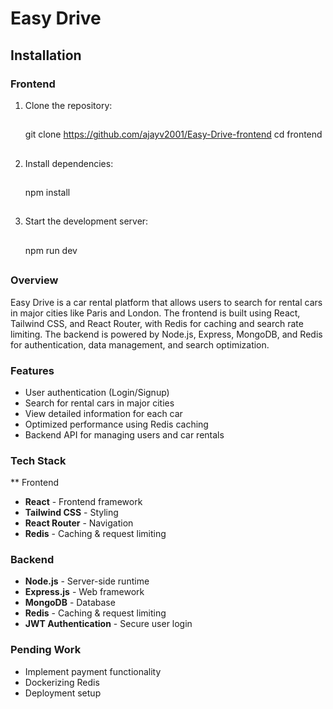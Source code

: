 # Easy Drive

## Installation

### Frontend
1. Clone the repository:
   ##
   git clone https://github.com/ajayv2001/Easy-Drive-frontend
   cd frontend
   ##
2. Install dependencies:
   ##
   npm install
   ##
3. Start the development server:
   ##
   npm run dev
   ##

### Overview
Easy Drive is a car rental platform that allows users to search for rental cars in major cities like Paris and London. The frontend is built using React, Tailwind CSS, and React Router, with Redis for caching and search rate limiting. The backend is powered by Node.js, Express, MongoDB, and Redis for authentication, data management, and search optimization.

### Features
- User authentication (Login/Signup)
- Search for rental cars in major cities
- View detailed information for each car
- Optimized performance using Redis caching
- Backend API for managing users and car rentals

### Tech Stack
** Frontend
- **React** - Frontend framework
- **Tailwind CSS** - Styling
- **React Router** - Navigation
- **Redis** - Caching & request limiting

### Backend
- **Node.js** - Server-side runtime
- **Express.js** - Web framework
- **MongoDB** - Database
- **Redis** - Caching & request limiting
- **JWT Authentication** - Secure user login

### Pending Work
- Implement payment functionality
- Dockerizing Redis
- Deployment setup








